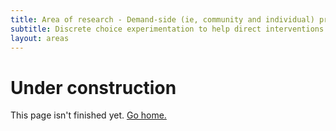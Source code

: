 ```yaml
---
title: Area of research - Demand-side (ie, community and individual) preference, knowledge, attitude and practices regarding malaria control
subtitle: Discrete choice experimentation to help direct interventions by analysis demand-side preferences for how to control malaria
layout: areas
---
```


# Under construction

This page isn't finished yet. <a href="{{site.url}}">Go home.</a>